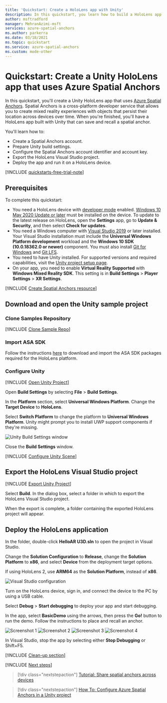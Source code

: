 ```yaml
---
title: 'Quickstart: Create a HoloLens app with Unity'
description: In this quickstart, you learn how to build a HoloLens app with Unity using Spatial Anchors.
author: msftradford
manager: MehranAzimi-msft
services: azure-spatial-anchors
ms.author: parkerra
ms.date: 03/18/2021
ms.topic: quickstart
ms.service: azure-spatial-anchors
ms.custom: mode-other
---
```

# Quickstart: Create a Unity HoloLens app that uses Azure Spatial Anchors

In this quickstart, you'll create a Unity HoloLens app that uses [Azure Spatial Anchors](../overview.md). Spatial Anchors is a cross-platform developer service that allows you to create mixed reality experiences with objects that persist their location across devices over time. When you're finished, you'll have a HoloLens app built with Unity that can save and recall a spatial anchor.

You'll learn how to:

- Create a Spatial Anchors account.
- Prepare Unity build settings.
- Configure the Spatial Anchors account identifier and account key.
- Export the HoloLens Visual Studio project.
- Deploy the app and run it on a HoloLens device.

[!INCLUDE [quickstarts-free-trial-note](../../../includes/quickstarts-free-trial-note.md)]

## Prerequisites

To complete this quickstart:

- You need a HoloLens device with [developer mode](/windows/mixed-reality/using-visual-studio) enabled. [Windows 10 May 2020 Update or later](/windows/mixed-reality/whats-new/release-notes-may-2020) must be installed on the device. To update to the latest release on HoloLens, open the **Settings** app, go to **Update & Security**, and then select **Check for updates**.
- You need a Windows computer with <a href="https://www.visualstudio.com/downloads/" target="_blank">Visual Studio 2019</a> or later installed. Your Visual Studio installation must include the **Universal Windows Platform development** workload and the **Windows 10 SDK (10.0.18362.0 or newer)** component. You must also install <a href="https://git-scm.com/download/win" target="_blank">Git for Windows</a> and <a href="https://git-lfs.github.com/">Git LFS</a>.
- You need to have Unity installed. For supported versions and required capabilities, visit the [Unity project setup page](../how-tos/setup-unity-project.md).
- On your app, you need to enable **Virtual Reality Supported** with **Windows Mixed Reality SDK**. This setting is in **Build Settings** > **Player Settings** > **XR Settings**.

[!INCLUDE [Create Spatial Anchors resource](../../../includes/spatial-anchors-get-started-create-resource.md)]

## Download and open the Unity sample project

### Clone Samples Repository

[!INCLUDE [Clone Sample Repo](../../../includes/spatial-anchors-clone-sample-repository.md)]

### Import ASA SDK

Follow the instructions [here](../how-tos/setup-unity-project.md#download-asa-packages) to download and import the ASA SDK packages required for the HoloLens platform.

### Configure Unity

[!INCLUDE [Open Unity Project](../../../includes/spatial-anchors-open-unity-project.md)]

Open **Build Settings** by selecting **File** > **Build Settings**.

In the **Platform** section, select **Universal Windows Platform**. Change the **Target Device** to **HoloLens**.

Select **Switch Platform** to change the platform to **Universal Windows Platform**. Unity might prompt you to install UWP support components if they're missing.

![Unity Build Settings window](./media/get-started-unity-hololens/unity-build-settings.png)

Close the **Build Settings** window.

[!INCLUDE [Configure Unity Scene](../../../includes/spatial-anchors-unity-configure-scene.md)]

## Export the HoloLens Visual Studio project

[!INCLUDE [Export Unity Project](../../../includes/spatial-anchors-unity-export-project-snip.md)]

Select **Build**. In the dialog box, select a folder in which to export the HoloLens Visual Studio project.

When the export is complete, a folder containing the exported HoloLens project will appear.

## Deploy the HoloLens application

In the folder, double-click **HelloAR U3D.sln** to open the project in Visual Studio.

Change the **Solution Configuration** to **Release**, change the **Solution Platform** to **x86**, and select **Device** from the deployment target options.

If using HoloLens 2, use **ARM64** as the **Solution Platform**, instead of **x86**.

   ![Visual Studio configuration](./media/get-started-unity-hololens/visual-studio-configuration.png)

Turn on the HoloLens device, sign in, and connect the device to the PC by using a USB cable.

Select **Debug** > **Start debugging** to deploy your app and start debugging.

In the app, select **BasicDemo** using the arrows, then press the **Go!** button to run the demo. Follow the instructions to place and recall an anchor.

![Screenshot 1](./media/get-started-unity-hololens/screenshot-1.jpg)
![Screenshot 2](./media/get-started-unity-hololens/screenshot-2.jpg)
![Screenshot 3](./media/get-started-unity-hololens/screenshot-3.jpg)
![Screenshot 4](./media/get-started-unity-hololens/screenshot-4.jpg)

In Visual Studio, stop the app by selecting either **Stop Debugging** or Shift+F5.

[!INCLUDE [Clean-up section](../../../includes/clean-up-section-portal.md)]

[!INCLUDE [Next steps](../../../includes/spatial-anchors-quickstarts-nextsteps.md)]

> [!div class="nextstepaction"]
> [Tutorial: Share spatial anchors across devices](../tutorials/tutorial-share-anchors-across-devices.md)

> [!div class="nextstepaction"]
> [How To: Configure Azure Spatial Anchors in a Unity project](../how-tos/setup-unity-project.md)
